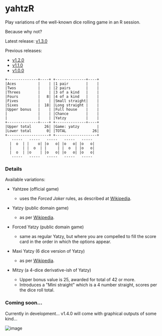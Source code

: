 # yahtzR

Play variations of the well-known dice rolling game in an R session.

Because why not?

Latest release: [v1.3.0](https://github.com/JerBoon/yahtzR/releases/tag/v1.3.0)

Previous releases:
- [v1.2.0](https://github.com/JerBoon/yahtzR/releases/tag/v1.2.0)
- [v1.1.0](https://github.com/JerBoon/yahtzR/releases/tag/v1.1.0)
- [v1.0.0](https://github.com/JerBoon/yahtzR/releases/tag/v1.0.0)


```
+--------------+----+ +--------------+----+
|Aces          |    | |1 pair        |    |
|Twos          |    | |2 pairs       |    |
|Threes        |    | |3 of a kind   |    |
|Fours         |   8| |4 of a kind   |    |
|Fives         |    | |Small straight|    |
|Sixes         |  18| |Long straight |    |
|Upper bonus   |    | |Full house    |    |
|              |    | |Chance        |    |
|              |    | |Yatzy         |    |
+--------------+----+ +--------------+----+
|Upper total      26| |Game: yatzy        |
|Lower total       0| |TOTAL            26|
+-------------------+ +-------------------+
   -----   -----   -----   -----   ----- 
  |  o  | |    o| |o   o| |o   o| |o   o|
  |     | |  o  | |     | |  o  | |o   o|
  |  o  | |o    | |o   o| |o   o| |o   o|
   -----   -----   -----   -----   ----- 
```
### Details

Available variations:

- Yahtzee (official game)
  - uses the _Forced Joker_ rules, as described at 
  [Wikipedia](https://en.wikipedia.org/wiki/Yahtzee).

- Yatzy (public domain game)
  - as per [Wikipedia](https://en.wikipedia.org/wiki/Yatzy).
  
- Forced Yatzy (public domain game)
  - same as regular Yatzy, but where you are compelled to fill the score card in the order in
    which the options appear.
  
- Maxi Yatzy (6 dice version of Yatzy)
  - as per [Wikipedia](https://en.wikipedia.org/wiki/Yatzy#Maxi_Yatzy).

- Mitzy (a 4-dice derivative-ish of Yatzy)
  - Upper bonus value is 25, awarded for total of 42 or more.
  - Introduces a "Mini straight" which is a 4 number straight, scores per the dice roll total.

### Coming soon...

Currently in development... v1.4.0 will come with graphical outputs of some kind...

![image](https://user-images.githubusercontent.com/23141865/65390567-4110ee80-dd58-11e9-83b0-9f6d55874592.png)
